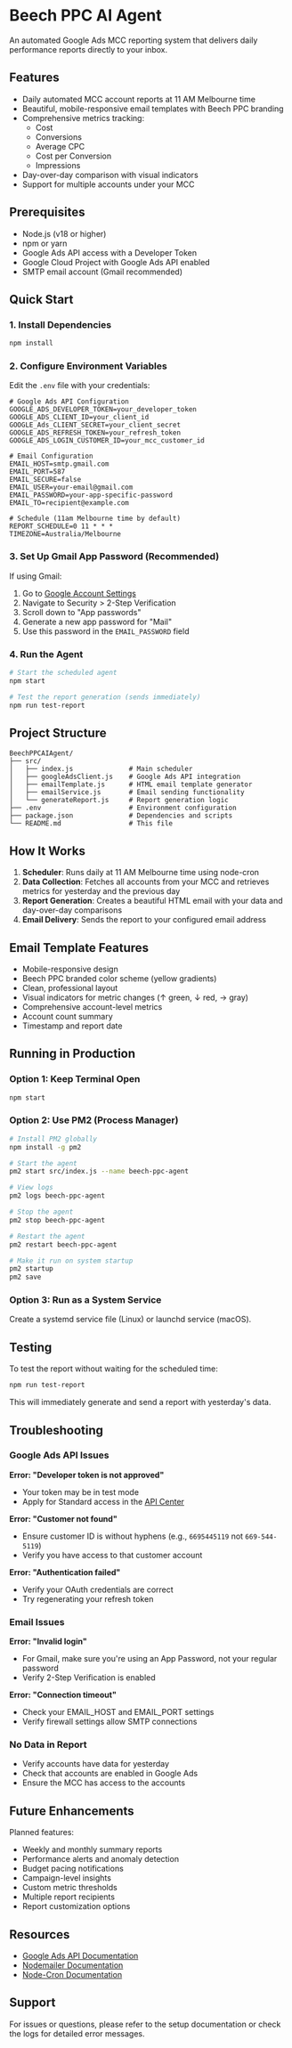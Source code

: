 # Beech PPC AI Agent

An automated Google Ads MCC reporting system that delivers daily performance reports directly to your inbox.

## Features

- Daily automated MCC account reports at 11 AM Melbourne time
- Beautiful, mobile-responsive email templates with Beech PPC branding
- Comprehensive metrics tracking:
  - Cost
  - Conversions
  - Average CPC
  - Cost per Conversion
  - Impressions
- Day-over-day comparison with visual indicators
- Support for multiple accounts under your MCC

## Prerequisites

- Node.js (v18 or higher)
- npm or yarn
- Google Ads API access with a Developer Token
- Google Cloud Project with Google Ads API enabled
- SMTP email account (Gmail recommended)

## Quick Start

### 1. Install Dependencies

```bash
npm install
```

### 2. Configure Environment Variables

Edit the `.env` file with your credentials:

```env
# Google Ads API Configuration
GOOGLE_ADS_DEVELOPER_TOKEN=your_developer_token
GOOGLE_ADS_CLIENT_ID=your_client_id
GOOGLE_Ads_CLIENT_SECRET=your_client_secret
GOOGLE_ADS_REFRESH_TOKEN=your_refresh_token
GOOGLE_ADS_LOGIN_CUSTOMER_ID=your_mcc_customer_id

# Email Configuration
EMAIL_HOST=smtp.gmail.com
EMAIL_PORT=587
EMAIL_SECURE=false
EMAIL_USER=your-email@gmail.com
EMAIL_PASSWORD=your-app-specific-password
EMAIL_TO=recipient@example.com

# Schedule (11am Melbourne time by default)
REPORT_SCHEDULE=0 11 * * *
TIMEZONE=Australia/Melbourne
```

### 3. Set Up Gmail App Password (Recommended)

If using Gmail:
1. Go to [Google Account Settings](https://myaccount.google.com/)
2. Navigate to Security > 2-Step Verification
3. Scroll down to "App passwords"
4. Generate a new app password for "Mail"
5. Use this password in the `EMAIL_PASSWORD` field

### 4. Run the Agent

```bash
# Start the scheduled agent
npm start

# Test the report generation (sends immediately)
npm run test-report
```

## Project Structure

```
BeechPPCAIAgent/
├── src/
│   ├── index.js              # Main scheduler
│   ├── googleAdsClient.js    # Google Ads API integration
│   ├── emailTemplate.js      # HTML email template generator
│   ├── emailService.js       # Email sending functionality
│   └── generateReport.js     # Report generation logic
├── .env                      # Environment configuration
├── package.json              # Dependencies and scripts
└── README.md                 # This file
```

## How It Works

1. **Scheduler**: Runs daily at 11 AM Melbourne time using node-cron
2. **Data Collection**: Fetches all accounts from your MCC and retrieves metrics for yesterday and the previous day
3. **Report Generation**: Creates a beautiful HTML email with your data and day-over-day comparisons
4. **Email Delivery**: Sends the report to your configured email address

## Email Template Features

- Mobile-responsive design
- Beech PPC branded color scheme (yellow gradients)
- Clean, professional layout
- Visual indicators for metric changes (↑ green, ↓ red, → gray)
- Comprehensive account-level metrics
- Account count summary
- Timestamp and report date

## Running in Production

### Option 1: Keep Terminal Open
```bash
npm start
```

### Option 2: Use PM2 (Process Manager)
```bash
# Install PM2 globally
npm install -g pm2

# Start the agent
pm2 start src/index.js --name beech-ppc-agent

# View logs
pm2 logs beech-ppc-agent

# Stop the agent
pm2 stop beech-ppc-agent

# Restart the agent
pm2 restart beech-ppc-agent

# Make it run on system startup
pm2 startup
pm2 save
```

### Option 3: Run as a System Service
Create a systemd service file (Linux) or launchd service (macOS).

## Testing

To test the report without waiting for the scheduled time:

```bash
npm run test-report
```

This will immediately generate and send a report with yesterday's data.

## Troubleshooting

### Google Ads API Issues

**Error: "Developer token is not approved"**
- Your token may be in test mode
- Apply for Standard access in the [API Center](https://ads.google.com/aw/apicenter)

**Error: "Customer not found"**
- Ensure customer ID is without hyphens (e.g., `6695445119` not `669-544-5119`)
- Verify you have access to that customer account

**Error: "Authentication failed"**
- Verify your OAuth credentials are correct
- Try regenerating your refresh token

### Email Issues

**Error: "Invalid login"**
- For Gmail, make sure you're using an App Password, not your regular password
- Verify 2-Step Verification is enabled

**Error: "Connection timeout"**
- Check your EMAIL_HOST and EMAIL_PORT settings
- Verify firewall settings allow SMTP connections

### No Data in Report

- Verify accounts have data for yesterday
- Check that accounts are enabled in Google Ads
- Ensure the MCC has access to the accounts

## Future Enhancements

Planned features:
- Weekly and monthly summary reports
- Performance alerts and anomaly detection
- Budget pacing notifications
- Campaign-level insights
- Custom metric thresholds
- Multiple report recipients
- Report customization options

## Resources

- [Google Ads API Documentation](https://developers.google.com/google-ads/api/docs/start)
- [Nodemailer Documentation](https://nodemailer.com/)
- [Node-Cron Documentation](https://github.com/node-cron/node-cron)

## Support

For issues or questions, please refer to the setup documentation or check the logs for detailed error messages.

